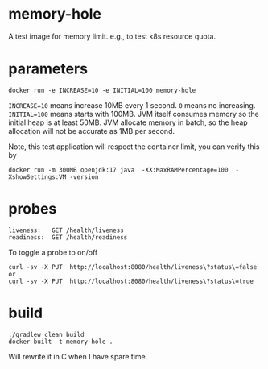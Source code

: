 # memory-hole
A test image for memory limit. e.g., to test k8s resource quota.

# parameters
```
docker run -e INCREASE=10 -e INITIAL=100 memory-hole
```
`INCREASE=10` means increase 10MB every 1 second. `0` means no increasing.
`INITIAL=100` means starts with 100MB.
JVM itself consumes memory so the initial heap is at least 50MB.
JVM allocate memory in batch, so the heap allocation will not be accurate as 1MB per second.



Note, this test application will respect the container limit, you can verify this by
```shell
docker run -m 300MB openjdk:17 java  -XX:MaxRAMPercentage=100  -XshowSettings:VM -version
```

# probes
```
liveness:   GET /health/liveness
readiness:  GET /health/readiness
```
To toggle a probe to on/off
```
curl -sv -X PUT  http://localhost:8080/health/liveness\?status\=false
or
curl -sv -X PUT  http://localhost:8080/health/liveness\?status\=true
```

# build
```
./gradlew clean build
docker built -t memory-hole .
```

Will rewrite it in C when I have spare time.
